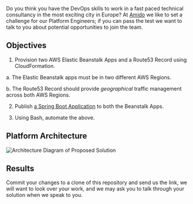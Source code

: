 Do you think you have the DevOps skills to work in a fast paced technical consultancy in the most exciting city in Europe?  At [Amido][amido] we like to set a challenge for our Platform Engineers; if you can pass the test we want to talk to you about potential opportunities to join the team.

## Objectives

 1.  Provision two AWS Elastic Beanstalk Apps and a Route53 Record using CloudFormation.

   a.  The Elastic Beanstalk apps must be in two different AWS Regions.

   b.  The Route53 Record should provide *geographical* traffic management across both AWS Regions.

 2.  Publish [a Spring Boot Application][package] to both the Beanstalk Apps.

 3.  Using Bash, automate the above.

## Platform Architecture

![Architecture Diagram of Proposed Solution][diagram]

## Results

Commit your changes to a clone of this repository and send us the link, we will want to look over your work, and we may ask you to talk through your solution when we speak to you.

  [amido]: https://www.amido.com/
  [package]: Amido.PlatformEngineer.Test.war
  [diagram]: https://cdn.rawgit.com/amido/PlatformEngineerTest-AWS/83c2e9d4af3afe436da0d3c21b030fe15738dac2/diagram.svg
